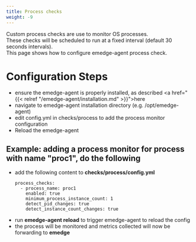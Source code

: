 ```yaml
---
title: Process checks
weight: -9
---
```

Custom process checks are use to monitor OS processes.
<br>
These checks will be scheduled to run at a fixed interval (default 30 seconds intervals).
<br>
This page shows how to configure emedge-agent process check.

# Configuration Steps
- ensure the emedge-agent is properly installed, as described <a href="{{< relref "/emedge-agent/installation.md" >}}">here</a>
- navigate to emedge-agent installation directory (e.g. /opt/emedge-agent)
- edit config.yml in checks/process to add the process monitor configuration
- Reload the emedge-agent

## Example: adding a process monitor for process with name "proc1", do the following
  - add the following content to **checks/process/config.yml**
    ```
    process_checks:
      - process_name: proc1
        enabled: true
        minimum_process_instance_count: 1
        detect_pid_changes: true
        detect_instance_count_changes: true
    ```
  - run **emedge-agent reload** to trigger emedge-agent to reload the config
  - the process will be monitored and metrics collected will now be forwarding to **emedge**




